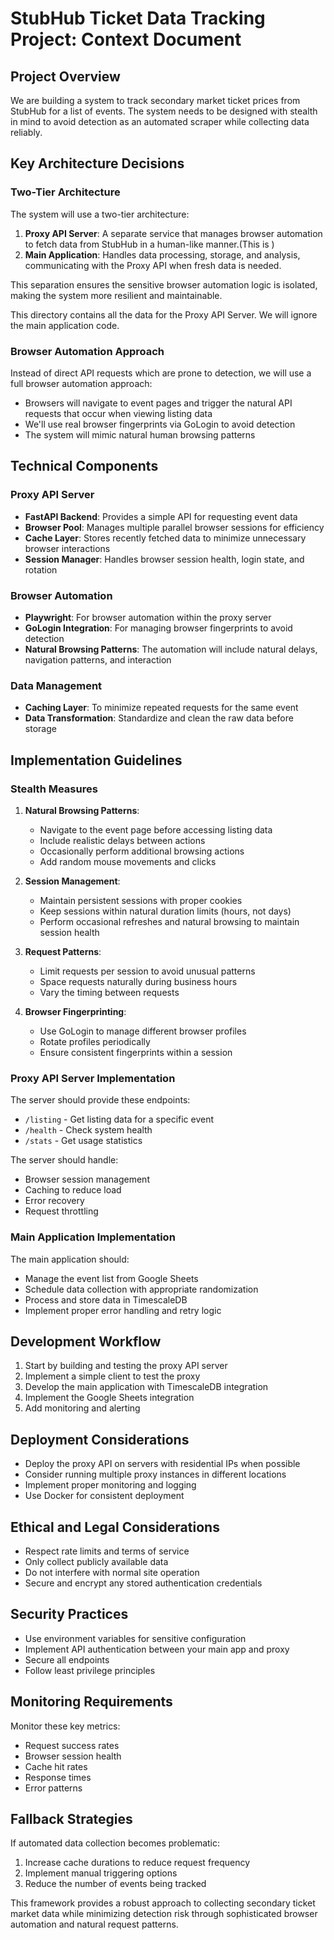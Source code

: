 # StubHub Ticket Data Tracking Project: Context Document

## Project Overview

We are building a system to track secondary market ticket prices from StubHub for a list of events. The system needs to be designed with stealth in mind to avoid detection as an automated scraper while collecting data reliably.

## Key Architecture Decisions

### Two-Tier Architecture

The system will use a two-tier architecture:

1. **Proxy API Server**: A separate service that manages browser automation to fetch data from StubHub in a human-like manner.(This is )
2. **Main Application**: Handles data processing, storage, and analysis, communicating with the Proxy API when fresh data is needed.

This separation ensures the sensitive browser automation logic is isolated, making the system more resilient and maintainable.

This directory contains all the data for the Proxy API Server. We will ignore the main application code.

### Browser Automation Approach

Instead of direct API requests which are prone to detection, we will use a full browser automation approach:
- Browsers will navigate to event pages and trigger the natural API requests that occur when viewing listing data
- We'll use real browser fingerprints via GoLogin to avoid detection
- The system will mimic natural human browsing patterns

## Technical Components

### Proxy API Server

- **FastAPI Backend**: Provides a simple API for requesting event data
- **Browser Pool**: Manages multiple parallel browser sessions for efficiency
- **Cache Layer**: Stores recently fetched data to minimize unnecessary browser interactions
- **Session Manager**: Handles browser session health, login state, and rotation

### Browser Automation

- **Playwright**: For browser automation within the proxy server
- **GoLogin Integration**: For managing browser fingerprints to avoid detection
- **Natural Browsing Patterns**: The automation will include natural delays, navigation patterns, and interaction

### Data Management

- **Caching Layer**: To minimize repeated requests for the same event
- **Data Transformation**: Standardize and clean the raw data before storage

## Implementation Guidelines

### Stealth Measures

1. **Natural Browsing Patterns**:
   - Navigate to the event page before accessing listing data
   - Include realistic delays between actions
   - Occasionally perform additional browsing actions
   - Add random mouse movements and clicks

2. **Session Management**:
   - Maintain persistent sessions with proper cookies
   - Keep sessions within natural duration limits (hours, not days)
   - Perform occasional refreshes and natural browsing to maintain session health

3. **Request Patterns**:
   - Limit requests per session to avoid unusual patterns
   - Space requests naturally during business hours
   - Vary the timing between requests

4. **Browser Fingerprinting**:
   - Use GoLogin to manage different browser profiles
   - Rotate profiles periodically
   - Ensure consistent fingerprints within a session

### Proxy API Server Implementation

The server should provide these endpoints:
- `/listing` - Get listing data for a specific event
- `/health` - Check system health
- `/stats` - Get usage statistics

The server should handle:
- Browser session management
- Caching to reduce load
- Error recovery
- Request throttling

### Main Application Implementation

The main application should:
- Manage the event list from Google Sheets
- Schedule data collection with appropriate randomization
- Process and store data in TimescaleDB
- Implement proper error handling and retry logic

## Development Workflow

1. Start by building and testing the proxy API server
2. Implement a simple client to test the proxy
3. Develop the main application with TimescaleDB integration
4. Implement the Google Sheets integration
5. Add monitoring and alerting

## Deployment Considerations

- Deploy the proxy API on servers with residential IPs when possible
- Consider running multiple proxy instances in different locations
- Implement proper monitoring and logging
- Use Docker for consistent deployment

## Ethical and Legal Considerations

- Respect rate limits and terms of service
- Only collect publicly available data
- Do not interfere with normal site operation
- Secure and encrypt any stored authentication credentials

## Security Practices

- Use environment variables for sensitive configuration
- Implement API authentication between your main app and proxy
- Secure all endpoints
- Follow least privilege principles

## Monitoring Requirements

Monitor these key metrics:
- Request success rates
- Browser session health
- Cache hit rates
- Response times
- Error patterns

## Fallback Strategies

If automated data collection becomes problematic:
1. Increase cache durations to reduce request frequency
2. Implement manual triggering options
3. Reduce the number of events being tracked

This framework provides a robust approach to collecting secondary ticket market data while minimizing detection risk through sophisticated browser automation and natural request patterns.